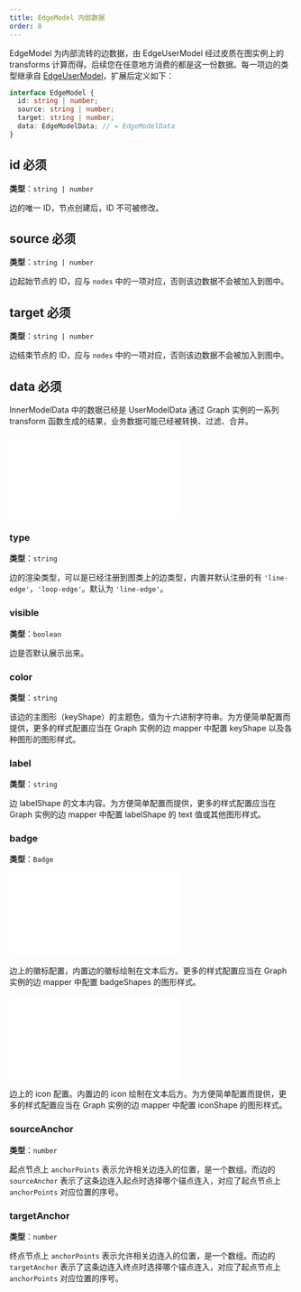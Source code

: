 ```yaml
---
title: EdgeModel 内部数据
order: 8
---
```


EdgeModel 为内部流转的边数据，由 EdgeUserModel 经过皮质在图实例上的 transforms 计算而得。后续您在任意地方消费的都是这一份数据。每一项边的类型继承自 [EdgeUserModel](./EdgeUserModel.zh.md)，扩展后定义如下：

```typescript
interface EdgeModel {
  id: string | number;
  source: string | number;
  target: string | number;
  data: EdgeModelData; // = EdgeModelData
}
```

## id <Badge type="error">必须</Badge>

**类型**：`string | number`

边的唯一 ID，节点创建后，ID 不可被修改。

## source <Badge type="error">必须</Badge>

**类型**：`string | number`

边起始节点的 ID，应与 `nodes` 中的一项对应，否则该边数据不会被加入到图中。

## target <Badge type="error">必须</Badge>

**类型**：`string | number`

边结束节点的 ID，应与 `nodes` 中的一项对应，否则该边数据不会被加入到图中。

## data <Badge type="error">必须</Badge>

InnerModelData 中的数据已经是 UserModelData 通过 Graph 实例的一系列 transform 函数生成的结果，业务数据可能已经被转换、过滤、合并。

<embed src="../../common/DataAttrTips.zh.md"></embed>

### type

**类型**：`string`

边的渲染类型，可以是已经注册到图类上的边类型，内置并默认注册的有 `'line-edge'`，`'loop-edge'`。默认为 `'line-edge'`。

### visible

**类型**：`boolean`

边是否默认展示出来。

### color

**类型**：`string`

该边的主图形（keyShape）的主题色，值为十六进制字符串。为方便简单配置而提供，更多的样式配置应当在 Graph 实例的边 mapper 中配置 keyShape 以及各种图形的图形样式。

### label

**类型**：`string`

边 labelShape 的文本内容。为方便简单配置而提供，更多的样式配置应当在 Graph 实例的边 mapper 中配置 labelShape 的 text 值或其他图形样式。

### badge

**类型**：`Badge`

<embed src="../../common/Badge.zh.md"></embed>

边上的徽标配置，内置边的徽标绘制在文本后方。更多的样式配置应当在 Graph 实例的边 mapper 中配置 badgeShapes 的图形样式。

<embed src="../../common/DataIcon.zh.md"></embed>

边上的 icon 配置。内置边的 icon 绘制在文本后方。为方便简单配置而提供，更多的样式配置应当在 Graph 实例的边 mapper 中配置 iconShape 的图形样式。

### sourceAnchor

**类型**：`number`

起点节点上 `anchorPoints` 表示允许相关边连入的位置，是一个数组。而边的 `sourceAnchor` 表示了这条边连入起点时选择哪个锚点连入，对应了起点节点上 `anchorPoints` 对应位置的序号。

### targetAnchor

**类型**：`number`

终点节点上 `anchorPoints` 表示允许相关边连入的位置，是一个数组。而边的 `targetAnchor` 表示了这条边连入终点时选择哪个锚点连入，对应了起点节点上 `anchorPoints` 对应位置的序号。
